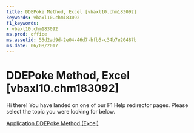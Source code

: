 ```yaml
---
title: DDEPoke Method, Excel [vbaxl10.chm183092]
keywords: vbaxl10.chm183092
f1_keywords:
- vbaxl10.chm183092
ms.prod: office
ms.assetid: 55d2ad9d-2e04-46d7-bfb5-c34b7e20487b
ms.date: 06/08/2017
---
```



# DDEPoke Method, Excel [vbaxl10.chm183092]

Hi there! You have landed on one of our F1 Help redirector pages. Please select the topic you were looking for below.

[Application.DDEPoke Method (Excel)](http://msdn.microsoft.com/library/5d00e0da-e041-7a9e-3b55-f5edd3f2a4a0%28Office.15%29.aspx)

